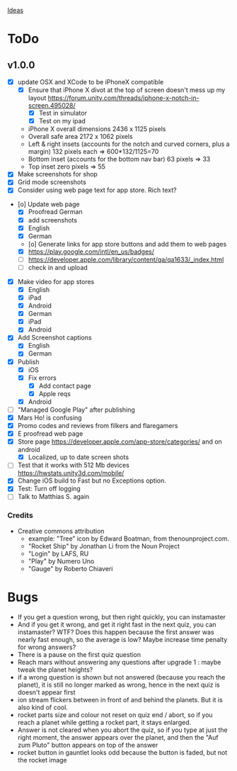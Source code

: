 [Ideas](Ideas)

# ToDo 

## v1.0.0 
* [X] update OSX and XCode to be iPhoneX compatible
	* [X] Ensure that iPhone X divot at the top of screen doesn't mess up my layout https://forum.unity.com/threads/iphone-x-notch-in-screen.495028/
		* [X] Test in simulator 
		* [X] Test on my ipad
	* iPhone X overall dimensions 2436 x 1125 pixels
	* Overall safe area 2172 x 1062 pixels
	* Left & right insets (accounts for the notch and curved corners, plus a margin) 132 pixels each => 600*132/1125=70
	* Bottom inset (accounts for the bottom nav bar) 63 pixels => 33
	* Top inset zero pixels => 55 
* [X] Make screenshots for shop
* [X] Grid mode screenshots
* [X] Consider using web page text for app store. Rich text?
* [o] Update web page
    * [X] Proofread German
    * [X] add screenshots
	* [X] English
	* [X] German
    * [o] Generate links for app store buttons and add them to web pages
	* [X] https://play.google.com/intl/en_us/badges/
	* [ ] https://developer.apple.com/library/content/qa/qa1633/_index.html 
    * [ ] check in and upload
* [X] Make video for app stores
    * [X] English
	* [X] iPad
	* [X] Android
    * [X] German
	* [X] iPad
	* [X] Android
* [X] Add Screenshot captions
    * [X] English
    * [X] German
* [X] Publish
    * [X] iOS
	* [X] Fix errors
	    * [X] Add contact page
	    * [X] Apple reqs
    * [X] Android
* [ ] "Managed Google Play" after publishing
* [X] Mars Ho! is confusing
* [X] Promo codes and reviews from filkers and flaregamers
* [X] E proofread web page
* [X] Store page https://developer.apple.com/app-store/categories/ and on android
	* [X] Localized, up to date screen shots  
* [ ] Test that it works with 512 Mb devices https://hwstats.unity3d.com/mobile/
* [X] Change iOS build to Fast but no Exceptions option.
* [X] Test: Turn off logging
* [ ] Talk to Matthias S. again

### Credits

* Creative commons attribution 
	* example: "Tree” icon by Edward Boatman, from thenounproject.com.
	* "Rocket Ship" by Jonathan Li from the Noun Project
	* "Login" by LAFS, RU
	* "Play" by Numero Uno
	* "Gauge" by Roberto Chiaveri

# Bugs
* If you get a question wrong, but then right quickly, you can instamaster
 * And if you get it wrong, and get it right fast in the next quiz, you can instamaster? WTF? Does this happen because the first answer was nearly fast enough, so the average is low? Maybe increase time penalty for wrong answers? 
* There is a pause on the first quiz question
* Reach mars without answering any questions after upgrade 1 : maybe tweak the planet heights?
* if a wrong question is shown but not answered (because you reach the planet), it is still no longer marked as wrong, hence in the next quiz is doesn't appear first
* ion stream flickers between in front of and behind the planets. But it is also kind of cool.
* rocket parts size and colour not reset on quiz end / abort, so if you reach a planet while getting a rocket part, it stays enlarged.
* Answer is not cleared when you abort the quiz, so if you type at just the right moment, the answer appears over the planet, and then the "Auf zum Pluto" button appears on top of the answer
* rocket button in gauntlet looks odd because the button is faded, but not the rocket image
